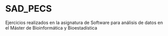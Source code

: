 # SAD_PECS
Ejercicios realizados en la asignatura de Software para análisis de datos en el Máster de Bioinformática y Bioestadística
